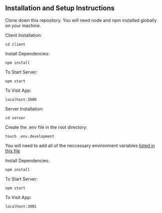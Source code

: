 ## Installation and Setup Instructions

Clone down this repository. You will need node and npm installed globally on your machine.

Client Installation:

`cd client`

Install Dependencies:

`npm install`

To Start Server:

`npm start`

To Visit App:

`localhost:3000`

Server Installation:

`cd server`

Create the .env file in the root directory:

`touch .env.development`

You will need to add all of the neccessary environment variables [listed in this file](server/src/config/env.config.ts)

Install Dependencies:

`npm install`

To Start Server:

`npm start`

To Visit App:

`localhost:3001`
